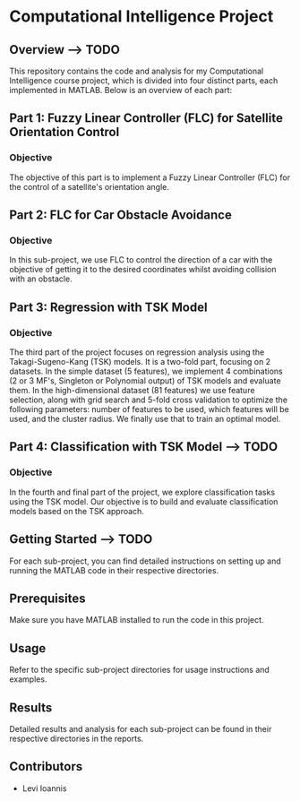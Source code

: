 # Computational Intelligence Project

## Overview --> TODO
This repository contains the code and analysis for my Computational Intelligence course project, which is divided into four distinct parts, each implemented in MATLAB. Below is an overview of each part:

## Part 1: Fuzzy Linear Controller (FLC) for Satellite Orientation Control
### Objective
The objective of this part is to implement a Fuzzy Linear Controller (FLC) for the control of a satellite's orientation angle.

## Part 2: FLC for Car Obstacle Avoidance
### Objective
In this sub-project, we use FLC to control the direction of a car with the objective of getting it to the desired coordinates whilst avoiding collision with an obstacle.

## Part 3: Regression with TSK Model
### Objective
The third part of the project focuses on regression analysis using the Takagi-Sugeno-Kang (TSK) models. It is a two-fold part, focusing on 2 datasets. In the simple dataset (5 features), we implement 4 combinations (2 or 3 MF's, Singleton or Polynomial output) of TSK models and evaluate them. In the high-dimensional dataset (81 features) we use feature selection, along with grid search and 5-fold cross validation to optimize the following parameters: number of features to be used, which features will be used, and the cluster radius. We finally use that to train an optimal model.

## Part 4: Classification with TSK Model --> TODO
### Objective
In the fourth and final part of the project, we explore classification tasks using the TSK model. Our objective is to build and evaluate classification models based on the TSK approach.

## Getting Started --> TODO
For each sub-project, you can find detailed instructions on setting up and running the MATLAB code in their respective directories.

## Prerequisites
Make sure you have MATLAB installed to run the code in this project.

## Usage
Refer to the specific sub-project directories for usage instructions and examples.

## Results
Detailed results and analysis for each sub-project can be found in their respective directories in the reports.

## Contributors
- Levi Ioannis
